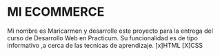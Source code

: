 # MI ECOMMERCE
Mi nombre es Maricarmen y desarrolle este proyecto para la entrega del curso de Desarrollo Web en Practicum.
Su funcionalidad es de tipo informativo ,a cerca de las tecnicas de aprendizaje.
[x]HTML
[X]CSS